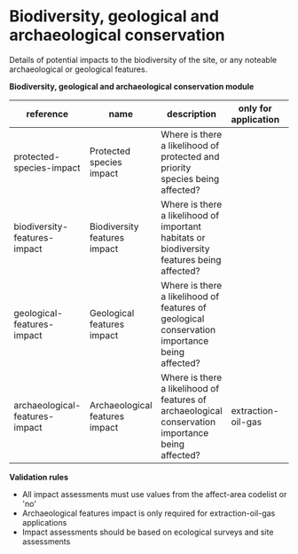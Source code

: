 # Biodiversity, geological and archaeological conservation

Details of potential impacts to the biodiversity of the site, or any noteable archaeological or geological features.

**Biodiversity, geological and archaeological conservation module**

| reference | name | description | only for application | requirement | notes |
| --- | --- | --- | --- | --- | --- |
| protected-species-impact | Protected species impact | Where is there a likelihood of protected and priority species being affected? |  | MUST | Select from the **affected-area-type** enum |
| biodiversity-features-impact | Biodiversity features impact | Where is there a likelihood of important habitats or biodiversity features being affected? |  | MUST | Select from the **affected-area-type** enum |
| geological-features-impact | Geological features impact | Where is there a likelihood of features of geological conservation importance being affected? |  | MUST | Select from the **affected-area-type** enum |
| archaeological-features-impact | Archaeological features impact | Where is there a likelihood of features of archaeological conservation importance being affected? | extraction-oil-gas | MUST | Select from the **affected-area-type** enum |

**Validation rules**

- All impact assessments must use values from the affect-area codelist or 'no'
- Archaeological features impact is only required for extraction-oil-gas applications
- Impact assessments should be based on ecological surveys and site assessments